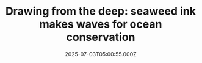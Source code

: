 ---
title: "Drawing from the deep: seaweed ink makes waves for ocean conservation"
date: 2025-07-03T05:00:55.000Z
category: Human Kindness
externalLink: "https://www.positive.news/society/drawing-from-the-deep-seaweed-ink-makes-waves-for-ocean-conservation/"
image: ""
excerpt: "Artists have been inspired by what’s billed as the world’s first sustainable, fully biodegradable ink made from regeneratively farmed seaweed The post Drawing from the deep: seaweed ink makes waves for ocean conservation appeared first on Positive News.…"
---